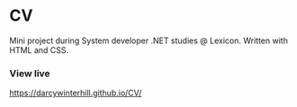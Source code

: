 # CV
Mini project during System developer .NET studies @ Lexicon. Written with HTML and CSS.

### View live
https://darcywinterhill.github.io/CV/
